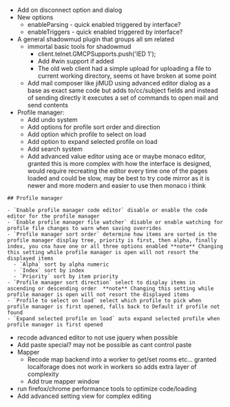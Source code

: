- Add on disconnect option and dialog
- New options
    - enableParsing - quick enabled triggered by interface?
    - enableTriggers - quick enabled triggered by interface?
- A general shadowmud plugin that groups all sm related
    - immortal basic tools for shadowmud            
        - client.telnet.GMCPSupports.push('IED 1');
        - Add #win support if added
        - The old web client had a simple upload for uploading a file to current working directory, seems ot have broken at some point
    - Add mail composer like jiMUD using advanced editor dialog as a base as exact same code but adds to/cc/subject fields and instead of sending directly it executes a set of commands to open mail and send contents
- Profile manager:
    - Add undo system
    - Add options for profile sort order and direction
    - Add option which profile to select on load
    - Add option to expand selected profile on load
    - Add search system
    - Add advanced value editor using ace or maybe monaco editor, granted this is more complex with how the interface is designed, would require recreating the editor every time one of the pages loaded and could be slow, may be best to try code mirror as it is newer and more modern and easier to use then monaco i think
```
## Profile manager

- `Enable profile manager code editor` disable or enable the code editor for the profile manager
- `Enable profile manager file watcher` disable or enable watching for profile file changes to warn when saving overrides
- `Profile manager sort order` determine how items are sorted in the profile manager display tree, priority is first, then alpha, finally index, you cna have one or all three options enabled **note** Changing this setting while profile manager is open will not resort the displayed items
  - `Alpha` sort by alpha numeric
  - `Index` sort by index
  - `Priority` sort by item priority
- `Profile manager sort direction` select to display items in ascending or descending order  **note** Changing this setting while profile manager is open will not resort the displayed items
- `Profile to select on load` select which profile to pick when profile manager is first opened, falls back to Default if profile not found
- `Expand selected profile on load` auto expand selected profile when profile manager is first opened
```
- recode advanced editor to not use jquery when possible
- Add paste special? may not be possible as cant control paste
- Mapper
    - Recode map backend into a worker to get/set rooms etc... granted localforage does not work in workers so adds extra layer of complexity
    - Add true mapper window
- run firefox/chrome performance tools to optimize code/loading
- Add advanced setting view for complex editing
